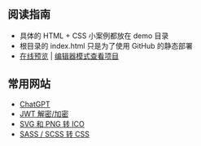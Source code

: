 ## 阅读指南

- 具体的 HTML + CSS 小案例都放在 demo 目录
- 根目录的 index.html 只是为了使用 GitHub 的静态部署
- [在线预览](https://ace627.github.io/html-template) | [编辑器模式查看项目](https://github.dev/Ace627/html-template)

## 常用网站

- [ChatGPT](https://chatgpt.com)
- [JWT 解密/加密](https://www.json.cn/jwt)
- [SVG 和 PNG 转 ICO](https://svg2ico.com/zh)
- [SASS / SCSS 转 CSS](https://33tool.com/scss_to_css)

